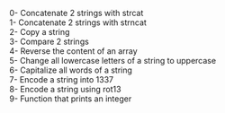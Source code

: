 0- Concatenate 2 strings with strcat</br>
1- Concatenate 2 strings with strncat</br>
2- Copy a string</br>
3- Compare 2 strings</br>
4- Reverse the content of an array</br>
5- Change all lowercase letters of a string to uppercase</br>
6- Capitalize all words of a string</br>
7- Encode a string into 1337</br>
8- Encode a string using rot13</br>
9- Function that prints an integer</br>

